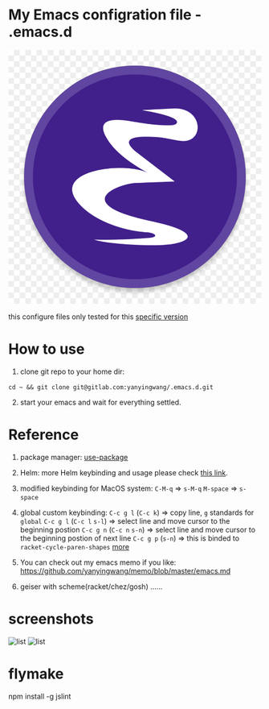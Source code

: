 
# My Emacs configration file - .emacs.d
![icon](https://raw.githubusercontent.com/yanyingwang/.emacs.d/master/favicon.jpg?token=ABABACHC63YE2OEWE5MRSSS6QVHUW)

this configure files only tested for this [specific version](https://emacsformacosx.com/)

# How to use
1. clone git repo to your home dir:
~~~shell
cd ~ && git clone git@gitlab.com:yanyingwang/.emacs.d.git
~~~

2. start your emacs and wait for everything settled.


# Reference
1. package manager: [use-package](https://github.com/jwiegley/use-package)
2. Helm: more Helm keybinding and usage please check [this link](http://tuhdo.github.io/helm-intro.html).
3. modified keybinding for MacOS system:
   `C-M-q` => `s-M-q`
   `M-space` => `s-space`

4. global custom keybinding:
   `C-c g l` (`C-c k`) => copy line, `g` standards for `global`
   `C-c g l` (`C-c l` `s-l`) => select line and move cursor to the beginning postion
   `C-c g n` (`C-c n` `s-n`) => select line and move cursor to the beginning postion of next line
   `C-c g p` (`s-n`) => this is binded to `racket-cycle-paren-shapes`
   [more](https://github.com/yanyingwang/.emacs.d/blob/master/init/self/keybinding.el)
 5. You can check out my emacs memo if you like: https://github.com/yanyingwang/memo/blob/master/emacs.md
 6. geiser with scheme(racket/chez/gosh)
 ......


# screenshots
![list](https://gitlab.com/yanyingwang/.emacs.d/raw/master/screenshots/dim-golden-ratio.png)
![list](https://gitlab.com/yanyingwang/.emacs.d/raw/master/screenshots/racket-in-geiser.png)


# flymake
npm install -g jslint


